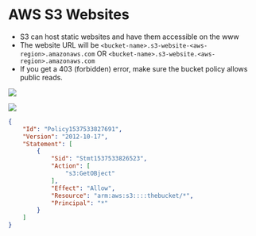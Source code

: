 # AWS S3 Websites

- S3 can host static websites and have them accessible on the www
- The website URL will be `<bucket-name>.s3-website-<aws-region>.amazonaws.com` OR `<bucket-name>.s3-website.<aws-region>.amazonaws.com`
- If you get a 403 (forbidden) error, make sure the bucket policy allows public reads.

![](2019-12-30-12-11-32.png)

![](2019-12-30-12-12-26.png)

```json
{
    "Id": "Policy1537533827691",
    "Version": "2012-10-17",
    "Statement": [
        {
            "Sid": "Stmt1537533826523",
            "Action": [
                "s3:GetOBject"
            ],
            "Effect": "Allow",
            "Resource": "arm:aws:s3::::thebucket/*",
            "Principal": "*"
        }
    ]
}
```